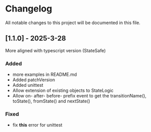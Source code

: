 # Changelog

All notable changes to this project will be documented in this file.

## [1.1.0] - 2025-3-28
More aligned with typescript version (StateSafe)

### Added
- more examples in README.md
- Added patchVersion
- Added unittest
- Allow extension of existing objects to StateLogic
- Allow on- after- before- prefix event to get the transitionName(), toState(), fromState() and nextState()

### Fixed
- fix __this__ error for unittest
